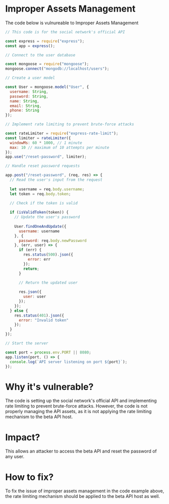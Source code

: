 # Improper Assets Management

The code below is vulnureable to Improper Assets Management

```javascript
// This code is for the social network's official API

const express = require("express");
const app = express();

// Connect to the user database

const mongoose = require("mongoose");
mongoose.connect("mongodb://localhost/users");

// Create a user model

const User = mongoose.model("User", {
  username: String,
  password: String,
  name: String,
  email: String,
  phone: String
});

// Implement rate limiting to prevent brute-force attacks

const rateLimiter = require("express-rate-limit");
const limiter = rateLimiter({
  windowMs: 60 * 1000, // 1 minute
  max: 10 // maximum of 10 attempts per minute
});
app.use("/reset-password", limiter);

// Handle reset password requests

app.post("/reset-password", (req, res) => {
  // Read the user's input from the request
  
  let username = req.body.username;
  let token = req.body.token;

  // Check if the token is valid
  
  if (isValidToken(token)) {
    // Update the user's password
    
    User.findOneAndUpdate({
      username: username
    }, {
      password: req.body.newPassword
    }, (err, user) => {
      if (err) {
        res.status(500).json({
          error: err
        });
        return;
      }

      // Return the updated user
      
      res.json({
        user: user
      });
    });
  } else {
    res.status(401).json({
      error: "Invalid token"
    });
  }
});

// Start the server

const port = process.env.PORT || 8080;
app.listen(port, () => {
  console.log(`API server listening on port ${port}`);
});
```

# Why it's vulnerable?
The code is setting up the social network's official API and implementing rate limiting to prevent brute-force attacks. However, the code is not properly managing the API assets, as it is not applying the rate limiting mechanism to the beta API host. 

# Impact?
This allows an attacker to access the beta API and reset the password of any user.

# How to fix?
To fix the issue of improper assets management in the code example above, the rate limiting mechanism should be applied to the beta API host as well.
